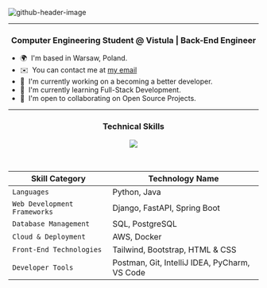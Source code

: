![github-header-image](https://github.com/izzatkarimov/izzatkarimov/assets/108251704/3fe24189-6838-4ede-a2a4-04219b5624d4)

<hr>
<h3 align="center">
<b> Computer Engineering Student @ Vistula | Back-End Engineer </b>
  <br/>
</h3>

* 🌍  I'm based in Warsaw, Poland.
  <br>
* ✉️  You can contact me at [my email](mailto:izzatcodes@gmail.com)
  <br>
* 🚀  I'm currently working on a becoming a better developer.
  <br>
* 🧠  I'm currently learning Full-Stack Development.
  <br>
* 🤝  I'm open to collaborating on Open Source Projects.
  <br>

<hr>
<h3 align="center">
  <b> Technical Skills </b>
</h3>

<p align="center">
  <a href="https://skillicons.dev">
    <img src="https://skillicons.dev/icons?i=python,java,spring,django,fastapi,postgres,aws,docker,tailwind,bootstrap,css,html,postman,git,idea,vscode&perline=8" />
  </a>
</p>

<br>

<div align="center">
  
| Skill Category | Technology Name |
| --- | --- |
| `Languages` | Python, Java |
| `Web Development Frameworks` | Django, FastAPI, Spring Boot |
| `Database Management` | SQL, PostgreSQL |
| `Cloud & Deployment` | AWS, Docker |
| `Front-End Technologies` | Tailwind, Bootstrap, HTML & CSS |
| `Developer Tools` | Postman, Git, IntelliJ IDEA, PyCharm, VS Code |

</div>
